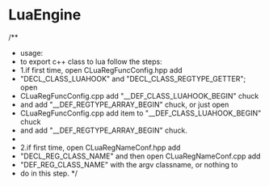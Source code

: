 # LuaEngine
/**
 * usage: 
 * to export c++ class to lua follow the steps: 
 * 1.if first time, open CLuaRegFuncConfig.hpp add 
 * "DECL_CLASS_LUAHOOK" and "DECL_CLASS_REGTYPE_GETTER"; open
 * CLuaRegFuncConfig.cpp add "__DEF_CLASS_LUAHOOK_BEGIN" chuck 
 * and add "__DEF_REGTYPE_ARRAY_BEGIN" chuck, or just open 
 * CLuaRegFuncConfig.cpp add item to "__DEF_CLASS_LUAHOOK_BEGIN" chuck 
 * and add "__DEF_REGTYPE_ARRAY_BEGIN" chuck. 
 *  
 * 2.if first time, open CLuaRegNameConf.hpp add 
 * "DECL_REG_CLASS_NAME" and then open CLuaRegNameConf.cpp add 
 * "DEF_REG_CLASS_NAME" with the argv classname, or nothing to 
 * do in this step. 
 */
